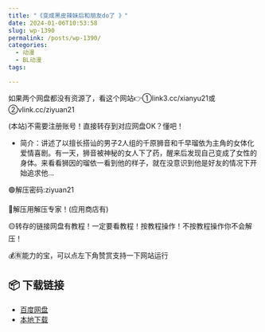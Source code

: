 ```yaml
---
title: "《变成黑皮辣妹后和朋友do了 》"
date: 2024-01-06T10:53:58
slug: wp-1390
permalink: /posts/wp-1390/
categories:
  - 动漫
  - BL动漫
tags:

---
```


如果两个网盘都没有资源了，看这个网站👉①link3.cc/xianyu21或②vlink.cc/ziyuan21

(本站)不需要注册账号！直接转存到对应网盘OK？懂吧！

*   简介：讲述了以擅长搭讪的男子2人组的千原狮音和千早瑠依为主角的女体化爱情喜剧。有一天，狮音被神秘的女人下了药，醒来后发现自己变成了女性的身体。来看看狮因的瑠依一看到他的样子，就在没意识到他是好友的情况下开始追求他…

🟢解压密码:ziyuan21

🔵解压用解压专家！(应用商店有)

🟡转存的链接网盘有教程！一定要看教程！按教程操作！不按教程操作你不会解压！

💰🈶能力的宝，可以点左下角赞赏支持一下网站运行

## 📦 下载链接
- [百度网盘](https://blziyuan21.com/pay-download/1390?key=07baf2be73&down_id=0)
- [本地下载](https://blziyuan21.com/pay-download/1390?key=07baf2be73&down_id=1)

